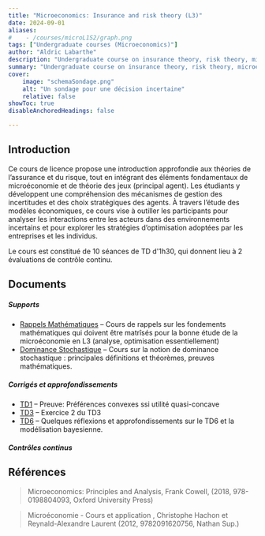 ```yaml
---
title: "Microeconomics: Insurance and risk theory (L3)"
date: 2024-09-01
aliases: 
#    - /courses/microL1S2/graph.png
tags: ["Undergraduate courses (Microeconomics)"]
author: "Aldric Labarthe"
description: "Undergraduate course on insurance theory, risk theory, microeconomics and game theory. The course is given in French at Université Panthéon-Sorbonne." 
summary: "Undergraduate course on insurance theory, risk theory, microeconomics and game theory. The course is given in French at Université Panthéon-Sorbonne." 
cover:
    image: "schemaSondage.png"
    alt: "Un sondage pour une décision incertaine"
    relative: false
showToc: true
disableAnchoredHeadings: false

---
```


## Introduction

Ce cours de licence propose une introduction approfondie aux théories de l’assurance et du risque, tout en intégrant des éléments fondamentaux de microéconomie et de théorie des jeux (principal agent). Les étudiants y développent une compréhension des mécanismes de gestion des incertitudes et des choix stratégiques des agents. À travers l’étude des modèles économiques, ce cours vise à outiller les participants pour analyser les interactions entre les acteurs dans des environnements incertains et pour explorer les stratégies d’optimisation adoptées par les entreprises et les individus.

Le cours est constitué de 10 séances de TD d'1h30, qui donnent lieu à 2 évaluations de contrôle continu. 


## Documents

##### Supports

+ [Rappels Mathématiques](RappelsL3.pdf) – Cours de rappels sur les fondements mathématiques qui doivent être matrîsés pour la bonne étude de la microéconomie en L3 (analyse, optimisation essentiellement)
+ [Dominance Stochastique](StochDom.pdf) – Cours sur la notion de dominance stochastique : principales définitions et théorèmes, preuves mathématiques.

##### Corrigés et approfondissements

+ [TD1](TD1Proof.pdf) – Preuve: Préférences convexes ssi utilité quasi-concave
+ [TD3](TD3Exercice2.pdf) – Exercice 2 du TD3
+ [TD6](TD6Exercice2.pdf) – Quelques réflexions et approfondissements sur le TD6 et la modélisation bayesienne. 


##### Contrôles continus

<!--+ [Lecture note 1](lecture1.pdf)-->

## Références


> Microeconomics: Principles and Analysis,  Frank Cowell, (2018, 978-0198804093, Oxford University Press)

> Microéconomie - Cours et application , Christophe Hachon et Reynald-Alexandre Laurent (2012, 9782091620756, Nathan Sup.)


